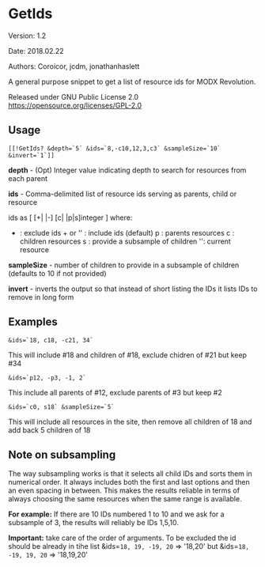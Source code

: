 # GetIds

Version: 1.2

Date: 2018.02.22

Authors: Coroicor, jcdm, jonathanhaslett

A general purpose snippet to get a list of resource ids for MODX Revolution.

Released under GNU Public License 2.0 https://opensource.org/licenses/GPL-2.0

## Usage

	[[!GetIds? &depth=`5` &ids=`8,-c10,12,3,c3` &sampleSize=`10` &invert=`1`]]

**depth** - (Opt) Integer value indicating depth to search for resources from each parent

**ids** - Comma-delimited list of resource ids serving as parents, child or resource

ids as [ [+| |-] [c| |p|s]integer ] where:

- : exclude ids             + or '' : include ids (default)
p : parents resources                           c : children resources
s : provide a subsample of children             '': current resource

**sampleSize** - number of children to provide in a subsample of children (defaults to 10 if not provided)

**invert** - inverts the output so that instead of short listing the IDs it lists IDs to remove in long form

## Examples

	&ids=`18, c18, -c21, 34`

This will include #18 and children of #18, exclude chidren of #21 but keep #34

	&ids=`p12, -p3, -1, 2`

This include all parents of #12, exclude parents of #3 but keep #2

	&ids=`c0, s18` &sampleSize=`5`

This will include all resources in the site, then remove all children of 18 and add
back 5 children of 18


## Note on subsampling


The way subsampling works is that it selects all child IDs and sorts them in numerical order. It always includes both the first and last options and then an even spacing in between. This makes
the results reliable in terms of always choosing the same resources when the same range is available.


**For example:** If there are 10 IDs numbered 1 to 10 and we ask for a subsample of 3, the results will reliably be
IDs 1,5,10.


**Important:** take care of the order of arguments. To be excluded the id should be already in tihe list
&ids=`18, 19, -19, 20` => '18,20'          but &ids=`18, -19, 19, 20` => '18,19,20'
